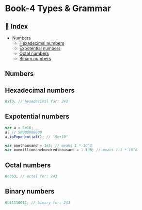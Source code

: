 # Book-4 Types & Grammar

## :pencil: Index

- [Numbers](#Numbers)
  - [Hexadecimal numbers](#Hexadecimal-numbers)
  - [Expotential numbers](#Expotential-numbers)
  - [Octal numbers](#Octal-numbers)
  - [Binary numbers](#Binary-numbers)

## Numbers

## Hexadecimal numbers

```js
0xf3; // hexadecimal for: 243
```

## Expotential numbers

```js
var a = 5e10;
a; // 50000000000
a.toExponential(); // "5e+10"

var onethousand = 1e3; // means 1 * 10^3
var onemilliononehundredthousand = 1.1e6; // means 1.1 * 10^6
```

## Octal numbers

```js
0o363; // octal for: 243
```

## Binary numbers

```js
0b11110011; // binary for: 243
```
